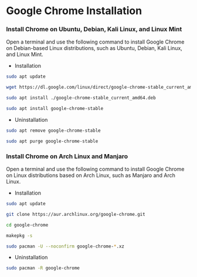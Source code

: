 # Google Chrome Installation

### Install Chrome on Ubuntu, Debian, Kali Linux, and Linux Mint
Open a terminal and use the following command to install Google Chrome on Debian-based Linux distributions, such as Ubuntu, Debian, Kali Linux, and Linux Mint.

- Installation
```bash
sudo apt update
```
```bash
wget https://dl.google.com/linux/direct/google-chrome-stable_current_amd64.deb
```
```bash
sudo apt install ./google-chrome-stable_current_amd64.deb
```
```bash
sudo apt install google-chrome-stable
```

- Uninstallation
```bash
sudo apt remove google-chrome-stable
```
```bash
sudo apt purge google-chrome-stable
```

### Install Chrome on Arch Linux and Manjaro
Open a terminal and use the following command to install Google Chrome on Linux distributions based on Arch Linux, such as Manjaro and Arch Linux.

- Installation
```bash
sudo apt update
```
```bash
git clone https://aur.archlinux.org/google-chrome.git
```
```bash
cd google-chrome
```
```bash
makepkg -s
```
```bash
sudo pacman -U --noconfirm google-chrome-*.xz
```

- Uninstallation
```bash
sudo pacman -R google-chrome
```